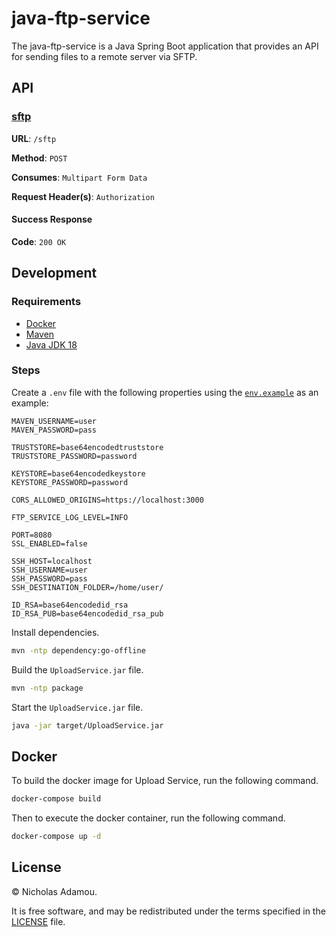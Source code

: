 # java-ftp-service

The java-ftp-service is a Java Spring Boot application that provides an API for sending files to a remote server via SFTP.

## API

### [sftp](src/main/java/com/nicholasadamou/ftp/service/services/FTPService.java)

**URL**: `/sftp`

**Method**: `POST`

**Consumes**: `Multipart Form Data`

**Request Header(s)**: `Authorization`

#### Success Response

**Code**: `200 OK`

## Development

### Requirements

- [Docker](http://docker.com/)
- [Maven](https://maven.apache.org/)
- [Java JDK 18](https://www.oracle.com/java/technologies/downloads/)

### Steps

Create a `.env` file with the following properties using the [`env.example`](.env.example) as an example:

```text
MAVEN_USERNAME=user
MAVEN_PASSWORD=pass

TRUSTSTORE=base64encodedtruststore
TRUSTSTORE_PASSWORD=password

KEYSTORE=base64encodedkeystore
KEYSTORE_PASSWORD=password

CORS_ALLOWED_ORIGINS=https://localhost:3000

FTP_SERVICE_LOG_LEVEL=INFO

PORT=8080
SSL_ENABLED=false

SSH_HOST=localhost
SSH_USERNAME=user
SSH_PASSWORD=pass
SSH_DESTINATION_FOLDER=/home/user/

ID_RSA=base64encodedid_rsa
ID_RSA_PUB=base64encodedid_rsa_pub
```

Install dependencies.

```bash
mvn -ntp dependency:go-offline
```

Build the `UploadService.jar` file.

```bash
mvn -ntp package
```

Start the `UploadService.jar` file.

```bash
java -jar target/UploadService.jar
```

## Docker

To build the docker image for Upload Service, run the following command.

```bash
docker-compose build
```

Then to execute the docker container, run the following command.

```bash
docker-compose up -d
```

## License

© Nicholas Adamou.

It is free software, and may be redistributed under the terms specified in the [LICENSE] file.

[license]: LICENSE
